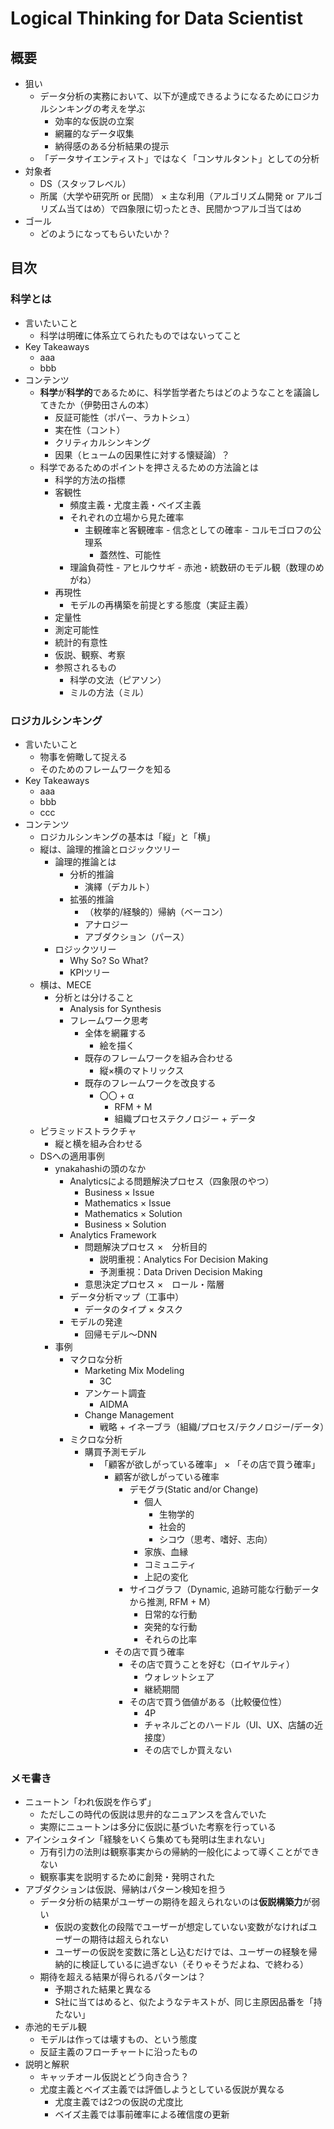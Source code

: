 # Logical Thinking for Data Scientist
## 概要
- 狙い
	- データ分析の実務において、以下が達成できるようになるためにロジカルシンキングの考えを学ぶ
		- 効率的な仮説の立案
		- 網羅的なデータ収集
		- 納得感のある分析結果の提示
	- 「データサイエンティスト」ではなく「コンサルタント」としての分析
- 対象者
	- DS（スタッフレベル）
	- 所属（大学や研究所 or 民間） × 主な利用（アルゴリズム開発 or アルゴリズム当てはめ）で四象限に切ったとき、民間かつアルゴ当てはめ
- ゴール
	- どのようになってもらいたいか？


## 目次
### 科学とは
- 言いたいこと
	- 科学は明確に体系立てられたものではないってこと
- Key Takeaways
	- aaa
	- bbb
- コンテンツ
	- **科学**が**科学的**であるために、科学哲学者たちはどのようなことを議論してきたか（伊勢田さんの本）
		- 反証可能性（ポパー、ラカトシュ）
		- 実在性（コント）
		- クリティカルシンキング
		- 因果（ヒュームの因果性に対する懐疑論）？
	- 科学であるためのポイントを押さえるための方法論とは
		- 科学的方法の指標
       	- 客観性
          	- 頻度主義・尤度主義・ベイズ主義
          	- それぞれの立場から見た確率
          		- 主観確率と客観確率
         		 		- 信念としての確率
         		 		- コルモゴロフの公理系 
             		- 蓋然性、可能性
             - 理論負荷性
             		- アヒルウサギ
             		- 赤池・統数研のモデル観（数理のめがね）
		- 再現性
			- モデルの再構築を前提とする態度（実証主義）
		- 定量性
		- 測定可能性
		- 統計的有意性
		- 仮説、観察、考察
		- 参照されるもの
			- 科学の文法（ピアソン）
			- ミルの方法（ミル）

### ロジカルシンキング
- 言いたいこと
	- 物事を俯瞰して捉える
	- そのためのフレームワークを知る
- Key Takeaways
	- aaa
	- bbb
	- ccc
- コンテンツ
	- ロジカルシンキングの基本は「縦」と「横」
	- 縦は、論理的推論とロジックツリー
		- 論理的推論とは
			- 分析的推論
				- 演繹（デカルト）
			- 拡張的推論
				- （枚挙的/経験的）帰納（ベーコン）
				- アナロジー
				- アブダクション（パース）
		- ロジックツリー
			- Why So? So What?
			- KPIツリー
	- 横は、MECE
		- 分析とは分けること
			- Analysis for Synthesis
			- フレームワーク思考
				- 全体を網羅する
					- 絵を描く
				- 既存のフレームワークを組み合わせる
					- 縦×横のマトリックス
				- 既存のフレームワークを改良する
					- 〇〇 + α
						- RFM + M
						- 組織プロセステクノロジー + データ
	- ピラミッドストラクチャ
		- 縦と横を組み合わせる
	- DSへの適用事例
		- ynakahashiの頭のなか
			- Analyticsによる問題解決プロセス（四象限のやつ）
				- Business × Issue
				- Mathematics × Issue
				- Mathematics × Solution
				- Business × Solution 
			- Analytics Framework
				- 問題解決プロセス ×　分析目的
					- 説明重視：Analytics For Decision Making
					- 予測重視：Data Driven Decision Making
				- 意思決定プロセス ×　ロール・階層
			- データ分析マップ（工事中）
				- データのタイプ × タスク
			- モデルの発達
				- 回帰モデル〜DNN
		- 事例
			- マクロな分析
				- Marketing Mix Modeling
					- 3C
				- アンケート調査
					- AIDMA
				- Change Management
					- 戦略 + イネーブラ（組織/プロセス/テクノロジー/データ）
			- ミクロな分析
				- 購買予測モデル
					- 「顧客が欲しがっている確率」 × 「その店で買う確率」
						- 顧客が欲しがっている確率
							- デモグラ(Static and/or Change)
								- 個人
									- 生物学的
									- 社会的
									- シコウ（思考、嗜好、志向）
								- 家族、血縁
								- コミュニティ
								- 上記の変化
							- サイコグラフ（Dynamic, 追跡可能な行動データから推測, RFM + M）
								- 日常的な行動
								- 突発的な行動
								- それらの比率
						- その店で買う確率
							- その店で買うことを好む（ロイヤルティ）
								- ウォレットシェア
								- 継続期間
							- その店で買う価値がある（比較優位性）
								- 4P
								- チャネルごとのハードル（UI、UX、店舗の近接度）
								- その店でしか買えない


### メモ書き
- ニュートン「われ仮説を作らず」
	- ただしこの時代の仮説は思弁的なニュアンスを含んでいた
	- 実際にニュートンは多分に仮説に基づいた考察を行っている
- アインシュタイン「経験をいくら集めても発明は生まれない」
	- 万有引力の法則は観察事実からの帰納的一般化によって導くことができない
	- 観察事実を説明するために創発・発明された
- アブダクションは仮説、帰納はパターン検知を担う
	- データ分析の結果がユーザーの期待を超えられないのは**仮説構築力**が弱い
		- 仮説の変数化の段階でユーザーが想定していない変数がなければユーザーの期待は超えられない
		- ユーザーの仮説を変数に落とし込むだけでは、ユーザーの経験を帰納的に検証しているに過ぎない（そりゃそうだよね、で終わる）
	- 期待を超える結果が得られるパターンは？
		- 予期された結果と異なる
		- S社に当てはめると、似たようなテキストが、同じ主原因品番を「持たない」
- 赤池的モデル観
	- モデルは作っては壊すもの、という態度
	- 反証主義のフローチャートに沿ったもの
- 説明と解釈
	- キャッチオール仮説とどう向き合う？
	- 尤度主義とベイズ主義では評価しようとしている仮説が異なる
		- 尤度主義では2つの仮説の尤度比
		- ベイズ主義では事前確率による確信度の更新

